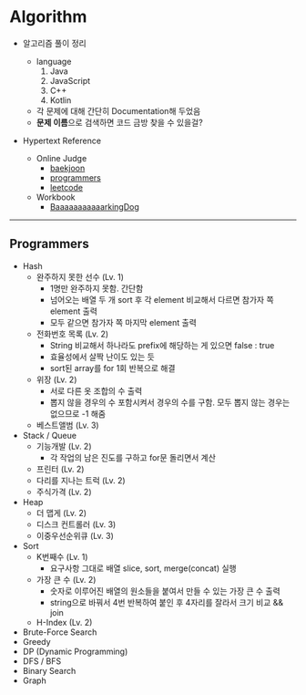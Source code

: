 # Algorithm

- 알고리즘 풀이 정리
  - language
     1. Java
     2. JavaScript
     3. C++
     4. Kotlin
  - 각 문제에 대해 간단히 Documentation해 두었음
  - **문제 이름**으로 검색하면 코드 금방 찾을 수 있을걸?

- Hypertext Reference
  - Online Judge
    - [baekjoon](https://www.acmicpc.net)
    - [programmers](https://programmers.co.kr)
    - [leetcode](https://leetcode.com/)
  - Workbook
    - [BaaaaaaaaaaarkingDog](https://github.com/encrypted-def/basic-algo-lecture/blob/master/workbook.md)

---

## Programmers

- Hash
  - 완주하지 못한 선수 (Lv. 1)
    - 1명만 완주하지 못함. 간단함
    - 넘어오는 배열 두 개 sort 후 각 element 비교해서 다르면 참가자 쪽 element 출력
    - 모두 같으면 참가자 쪽 마지막 element 출력
  - 전화번호 목록 (Lv. 2)
    - String 비교해서 하나라도 prefix에 해당하는 게 있으면 false : true
    - 효율성에서 살짝 난이도 있는 듯
    - sort된 array를 for 1회 반복으로 해결
  - 위장 (Lv. 2)
    - 서로 다른 옷 조합의 수 출력
    - 뽑지 않을 경우의 수 포함시켜서 경우의 수를 구함. 모두 뽑지 않는 경우는 없으므로 -1 해줌
  - 베스트앨범 (Lv. 3)
- Stack / Queue
  - 기능개발 (Lv. 2)
    - 각 작업의 남은 진도를 구하고 for문 돌리면서 계산
  - 프린터 (Lv. 2)
  - 다리를 지나는 트럭 (Lv. 2)
  - 주식가격 (Lv. 2)
- Heap
  - 더 맵게 (Lv. 2)
  - 디스크 컨트롤러 (Lv. 3)
  - 이중우선순위큐 (Lv. 3)
- Sort
  - K번째수 (Lv. 1)
    - 요구사항 그대로 배열 slice, sort, merge(concat) 실행
  - 가장 큰 수 (Lv. 2)
    - 숫자로 이루어진 배열의 원소들을 붙여서 만들 수 있는 가장 큰 수 출력
    - string으로 바꿔서 4번 반복하여 붙인 후 4자리를 잘라서 크기 비교 && join
  - H-Index (Lv. 2)
- Brute-Force Search
- Greedy
- DP (Dynamic Programming)
- DFS / BFS
- Binary Search
- Graph
